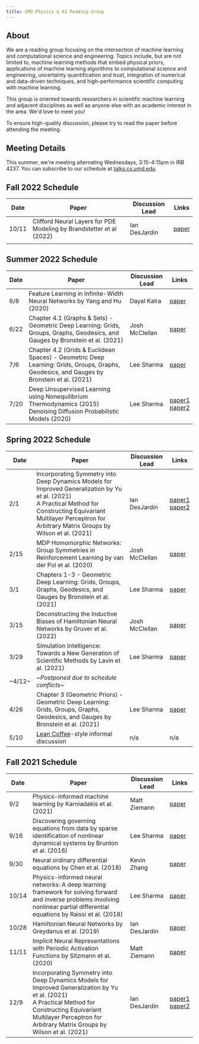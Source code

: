 ```yaml
---
title: UMD Physics & AI Reading Group
---
```


## About

We are a reading group focusing on the intersection of machine learning and computational science and engineering. Topics include, but are not limited to, machine learning methods that embed physical priors, applications of machine learning algorithms to computational science and engineering, uncertainty quantification and trust, integration of numerical and data-driven techniques, and high-performance scientific computing with machine learning.

This group is oriented towards researchers in scientific machine learning and adjacent disciplines as well as anyone else with an academic interest in the area. We'd love to meet you!

To ensure high-quality discussion, please try to read the paper before attending the meeting.

## Meeting Details

This summer, we're meeting alternating Wednesdays, 3:15-4:15pm in IRB 4237.
You can subscribe to our schedule at [talks.cs.umd.edu](https://talks.cs.umd.edu/lists/33).

## Fall 2022 Schedule

| Date | Paper                                                          | Discussion Lead | Links                                                                                                                                |
|------|----------------------------------------------------------------|-----------------|--------------------------------------------------------------------------------------------------------------------------------------|
| 10/11  | Clifford Neural Layers for PDE Modeling by Brandstetter et al (2022) | Ian DesJardin | [paper](https://arxiv.org/abs/2011.14522) |
| | | |

## Summer 2022 Schedule

| Date | Paper                                                          | Discussion Lead | Links                                                                                                                                |
|------|----------------------------------------------------------------|-----------------|--------------------------------------------------------------------------------------------------------------------------------------|
| 6/8  | Feature Learning in Infinite-Width Neural Networks by Yang and Hu (2020) | Dayal Kalra | [paper](https://arxiv.org/abs/2011.14522) |
| 6/22 | Chapter 4.1 (Graphs & Sets) - Geometric Deep Learning: Grids, Groups, Graphs, Geodesics, and Gauges by Bronstein et al. (2021) | Josh McClellan | [paper](https://arxiv.org/pdf/2104.13478.pdf) |
| 7/6  | Chapter 4.2 (Grids & Euclidean Spaces) - Geometric Deep Learning: Grids, Groups, Graphs, Geodesics, and Gauges by Bronstein et al. (2021) | Lee Sharma | [paper](https://arxiv.org/pdf/2104.13478.pdf) |
| 7/20 | Deep Unsupervised Learning using Nonequilibrium Thermodynamics (2015)<br>Denoising Diffusion Probabilistic Models (2020) | Lee Sharma | [paper1](https://arxiv.org/abs/1503.03585)<br>[paper2](https://arxiv.org/abs/2006.11239) |

## Spring 2022 Schedule

| Date | Paper                                                          | Discussion Lead | Links                                                                                                                                |
|------|----------------------------------------------------------------|-----------------|--------------------------------------------------------------------------------------------------------------------------------------|
| 2/1  | Incorporating Symmetry into Deep Dynamics Models for Improved Generalization by Yu et al. (2021) <br>A Practical Method for Constructing Equivariant Multilayer Perceptron for Arbitrary Matrix Groups by Wilson et al. (2021) | Ian DesJardin | [paper1](https://arxiv.org/abs/2002.03061)<br>[paper2](https://arxiv.org/abs/2104.09459) |
| 2/15 | MDP Homomorphic Networks: Group Symmetries in Reinforcement Learning by van der Pol et al. (2020) | Josh McClellan | [paper](https://proceedings.neurips.cc/paper/2020/hash/2be5f9c2e3620eb73c2972d7552b6cb5-Abstract.html) |
| 3/1  | Chapters 1-3 - Geometric Deep Learning: Grids, Groups, Graphs, Geodesics, and Gauges by Bronstein et al. (2021) | Lee Sharma | [paper](https://arxiv.org/pdf/2104.13478.pdf) |
| 3/15 | Deconstructing the Inductive Biases of Hamiltonian Neural Networks by Gruver et al. (2022) | Josh McClellan | [paper](https://arxiv.org/abs/2202.04836) |
| 3/29 | Simulation Intelligence: Towards a New Generation of Scientific Methods by Lavin et al. (2021) | Lee Sharma | [paper](https://arxiv.org/abs/2112.03235) |
| ~4/12~ | ~_Postponed due to schedule conflicts_~ |
| 4/26 | Chapter 3 (Geometric Priors) - Geometric Deep Learning: Grids, Groups, Graphs, Geodesics, and Gauges by Bronstein et al. (2021) | Lee Sharma | [paper](https://arxiv.org/pdf/2104.13478.pdf) |
| 5/10 | [Lean Coffee](https://leancoffee.org/)-style informal discussion | n/a | n/a |


## Fall 2021 Schedule

| Date | Paper                                                          | Discussion Lead | Links                                                                                                                                |
|------|----------------------------------------------------------------|-----------------|--------------------------------------------------------------------------------------------------------------------------------------|
|  9/2  | Physics-informed machine learning by Karniadakis et al. (2021) | Matt Ziemann | [paper](https://www.brown.edu/research/projects/crunch/sites/brown.edu.research.projects.crunch/files/uploads/Nature-REviews_GK.pdf) |
|  9/16 | Discovering governing equations from data by sparse identification of nonlinear dynamical systems by Brunton et al. (2016) | Lee Sharma | [paper](https://www.pnas.org/content/pnas/113/15/3932.full.pdf) |
|  9/30 | Neural ordinary differential equations by Chen et al. (2018) | Kevin Zhang | [paper](https://arxiv.org/pdf/1806.07366.pdf) |
| 10/14 | Physics-informed neural networks: A deep learning framework for solving forward and inverse problems involving nonlinear partial differential equations by Raissi et al. (2018) | Lee Sharma | [paper](https://www.brown.edu/research/projects/crunch/sites/brown.edu.research.projects.crunch/files/uploads/Physics-informed%20neural%20networks_A%20deep%20learning%20framwork%20fir%20solving%20forward%20and%20inverse%20probelms%20involving%20nonlinear%20partial%20differential%20equations.pdf) |
| 10/28 | Hamiltonian Neural Networks by Greydanus et al. (2019) | Ian DesJardin | [paper](https://proceedings.neurips.cc/paper/2019/file/26cd8ecadce0d4efd6cc8a8725cbd1f8-Paper.pdf) |
| 11/11 | Implicit Neural Representations with Periodic Activation Functions by Sitzmann et al. (2020) | Matt Ziemann | [paper](https://arxiv.org/abs/2006.09661) |
| 12/9  | Incorporating Symmetry into Deep Dynamics Models for Improved Generalization by Yu et al. (2021) <br>A Practical Method for Constructing Equivariant Multilayer Perceptron for Arbitrary Matrix Groups by Wilson et al. (2021)| Ian DesJardin | [paper1](https://arxiv.org/abs/2002.03061)<br>[paper2](https://arxiv.org/abs/2104.09459) |
